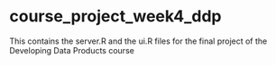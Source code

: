 # course_project_week4_ddp
This contains the server.R and the ui.R files for the final project of the Developing Data Products course
